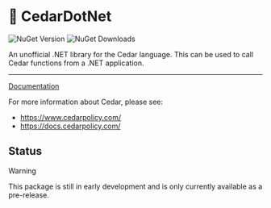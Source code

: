 ﻿# 🌲 CedarDotNet

![NuGet Version](https://img.shields.io/nuget/v/CedarDotNet)
![NuGet Downloads](https://img.shields.io/nuget/dt/CedarDotNet)


An unofficial .NET library for the Cedar language. This can be used to call Cedar functions from a .NET application.

---

[Documentation](https://jamiewinder.github.io/CedarDotNet/)

For more information about Cedar, please see:
- https://www.cedarpolicy.com/
- https://docs.cedarpolicy.com/


## Status

> [!WARNING]
> This package is still in early development and is only currently available as a pre-release.
